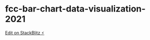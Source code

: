 # fcc-bar-chart-data-visualization-2021

[Edit on StackBlitz ⚡️](https://stackblitz.com/edit/fcc-bar-chart-data-visualization-2021)